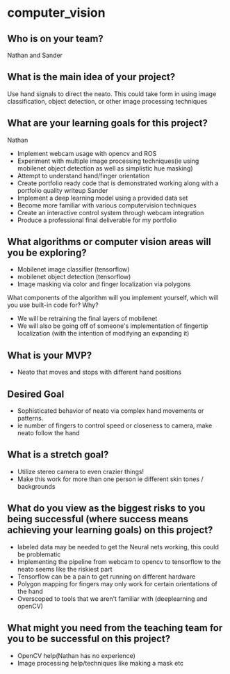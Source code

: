 # computer_vision



## Who is on your team?
Nathan and Sander

## What is the main idea of your project?
Use hand signals to direct the neato. This could take form in using image classification, object detection, or other image processing techniques

## What are your learning goals for this project?
Nathan
- Implement webcam usage with opencv and ROS
- Experiment with multiple image processing techniques(ie using mobilenet object detection as well as simplistic hue masking)
- Attempt to understand hand/finger orientation
- Create portfolio ready code that is demonstrated working along with a portfolio quality writeup
Sander
- Implement a deep learning model using a provided data set
- Become more familiar with various computervision techniques
- Create an interactive control system through webcam integration
- Produce a professional final deliverable for my portfolio

## What algorithms or computer vision areas will you be exploring?
- Mobilenet image classifier (tensorflow)
- mobilenet object detection (tensorflow)
- Image masking via color and finger localization via polygons

What components of the algorithm will you implement yourself, which will you use built-in code for? Why?
- We will be retraining the final layers of mobilenet
- We will also be going off of someone's implementation of fingertip localization (with the intention of modifying an expanding it)

## What is your MVP?
- Neato that moves and stops with different hand positions

## Desired Goal
- Sophisticated behavior of neato via complex hand movements or patterns.
- ie number of fingers to control speed or closeness to camera, make neato follow the hand

## What is a stretch goal?
- Utilize stereo camera to even crazier things!
- Make this work for more than one person ie different skin tones / backgrounds

## What do you view as the biggest risks to you being successful (where success means achieving your learning goals) on this project?
- labeled data may be needed to get the Neural nets working, this could be problematic
- Implementing the pipeline from webcam to opencv to tensorflow to the neato seems like the riskiest part
- Tensorflow can be a pain to get running on different hardware
- Polygon mapping for fingers may only work for certain orientations of the hand
- Overscoped to tools that we aren't familiar with (deeplearning and openCV)

## What might you need from the teaching team for you to be successful on this project?
- OpenCV help(Nathan has no experience)
- Image processing help/techniques like making a mask etc

